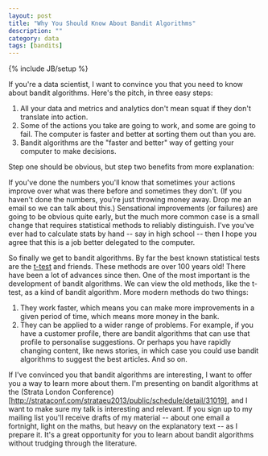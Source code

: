 ```yaml
---
layout: post
title: "Why You Should Know About Bandit Algorithms"
description: ""
category: data
tags: [bandits]
---
```

{% include JB/setup %}

If you're a data scientist, I want to convince you that you need to know about bandit algorithms. Here's the pitch, in three easy steps:

1. All your data and metrics and analytics don't mean squat if they don't translate into action.
2. Some of the actions you take are going to work, and some are going to fail. The computer is faster and better at sorting them out than you are.
3. Bandit algorithms are the "faster and better" way of getting your computer to make decisions.

Step one should be obvious, but step two benefits from more explanation:

If you've done the numbers you'll know that sometimes your actions improve over what was there before and sometimes they don't. (If you haven't done the numbers, you're just throwing money away. Drop me an email so we can talk about this.) Sensational improvements (or failures) are going to be obvious quite early, but the much more common case is a small change that requires statistical methods to reliably distinguish. I've you've ever had to calculate stats by hand -- say in high school -- then I hope you agree that this is a job better delegated to the computer.

So finally we get to bandit algorithms. By far the best known statistical tests are the [t-test](https://en.wikipedia.org/wiki/Student%27s_t-test) and friends. These methods are over 100 years old! There have been a lot of advances since then. One of the most important is the development of bandit algorithms. We can view the old methods, like the t-test, as a kind of bandit algorithm. More modern methods do two things:

1. They work faster, which means you can make more improvements in a given period of time, which means more money in the bank.
2. They can be applied to a wider range of problems. For example, if you have a customer profile, there are bandit algorithms that can use that profile to personalise suggestions. Or perhaps you have rapidly changing content, like news stories, in which case you could use bandit algorithms to suggest the best articles. And so on.

If I've convinced you that bandit algorithms are interesting, I want to offer you a way to learn more about them. I'm presenting on bandit algorithms at the (Strata London Conference)[http://strataconf.com/strataeu2013/public/schedule/detail/31019], and I want to make sure my talk is interesting and relevant. If you sign up to my mailing list you'll receive drafts of my material -- about one email a fortnight, light on the maths, but heavy on the explanatory text -- as I prepare it. It's a great opportunity for you to learn about bandit algorithms without trudging through the literature.
